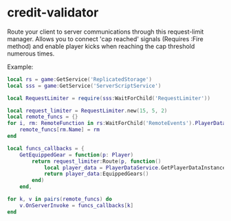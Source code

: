 # credit-validator

Route your client to server communications through this request-limit manager. Allows you to connect 'cap reached' signals (Requires :Fire method) and enable player kicks when reaching the cap threshold numerous times.

Example:
```lua
local rs = game:GetService('ReplicatedStorage')
local sss = game:GetService('ServerScriptService')

local RequestLimiter = require(sss:WaitForChild('RequestLimiter'))

local request_limiter = RequestLimiter.new(15, 5, 2)
local remote_funcs = {}
for i, rm: RemoteFunction in rs:WaitForChild('RemoteEvents').PlayerData.FromClient:GetChildren() do
	remote_funcs[rm.Name] = rm
end

local funcs_callbacks = {
	GetEquippedGear = function(p: Player)
		return request_limiter:Route(p, function()
			local player_data = PlayerDataService.GetPlayerDataInstance(p)
			return player_data:EquippedGears()	
		end)
	end,

for k, v in pairs(remote_funcs) do
	v.OnServerInvoke = funcs_callbacks[k]
end
